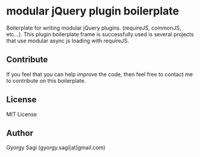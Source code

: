 # modular jQuery plugin boilerplate
Boilerplate for writing modular jQuery plugins. (requireJS, commonJS, etc…).
This plugin boilerplate frame is successfully used is several projects that use modular async js loading with requireJS.

Contribute
----------
If you feel that you can help improve the code, then feel free to contact me to contribute on this boilerplate.

License
-------
MIT License

Author
------
Gyorgy Sagi (gyorgy.sagi[at]gmail.com)

